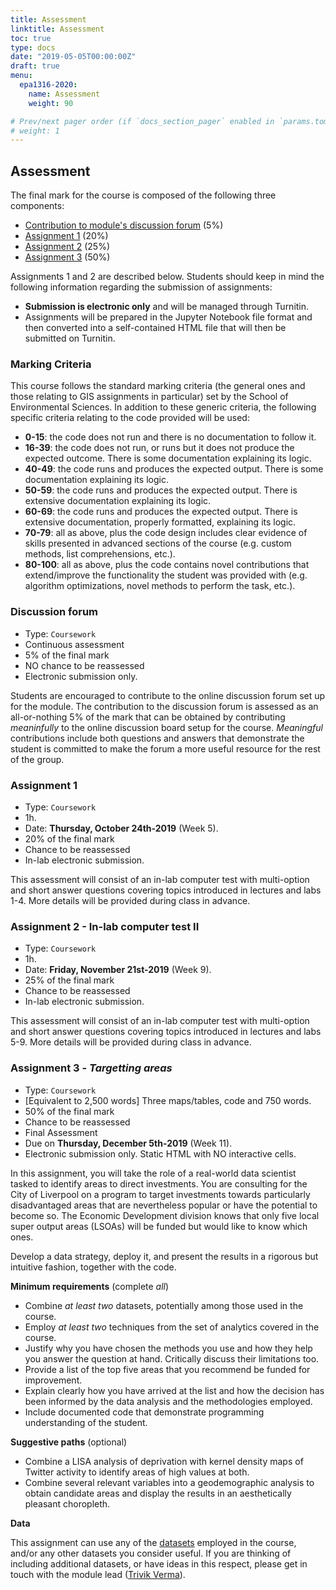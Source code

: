 ```yaml
---
title: Assessment
linktitle: Assessment
toc: true
type: docs
date: "2019-05-05T00:00:00Z"
draft: true
menu:
  epa1316-2020:
    name: Assessment
    weight: 90

# Prev/next pager order (if `docs_section_pager` enabled in `params.toml`)
# weight: 1
---
```


<a name="assessment"></a>

## Assessment

The final mark for the course is composed of the following three components:

* [Contribution to module's discussion forum](#forum) (5%)
* [Assignment 1](#task_01) (20%)
* [Assignment 2](#task_02) (25%)
* [Assignment 3](#task_03) (50%)

Assignments 1 and 2 are described below. Students should keep in mind the following information regarding the submission of assignments:

* **Submission is electronic only** and will be managed through Turnitin.
* Assignments will be prepared in the Jupyter Notebook file format and then converted into a self-contained HTML file that will then be submitted on Turnitin.


<a name="marking_criteria"></a>

### Marking Criteria

This course follows the standard marking criteria (the general ones and those relating to GIS assignments in particular) set by the School of Environmental Sciences. In addition to these generic criteria, the following specific criteria relating to the code provided will be used:

* **0-15**: the code does not run and there is no documentation to follow it.
* **16-39**: the code does not run, or runs but it does not produce the expected outcome. There is some documentation explaining its logic.
* **40-49**: the code runs and produces the expected output.  There is some documentation explaining its logic.
* **50-59**: the code runs and produces the expected output. There is extensive documentation explaining its logic.
* **60-69**: the code runs and produces the expected output. There is extensive documentation, properly formatted, explaining its logic.
* **70-79**: all as above, plus the code design includes clear evidence of skills presented in advanced sections of the course (e.g. custom methods, list comprehensions, etc.).
* **80-100**: all as above, plus the code contains novel contributions that extend/improve the functionality the student was provided with (e.g. algorithm optimizations, novel methods to perform the task, etc.).

<a name="forum"></a>

### **Discussion forum**

* Type: `Coursework`
* Continuous assessment
* 5% of the final mark
* NO chance to be reassessed
* Electronic submission only.

Students are encouraged to contribute to the online discussion forum set up for the module. The contribution to the discussion forum is assessed as an all-or-nothing 5% of the mark that can be obtained by contributing *meaninfully* to the online discussion board setup for the course. *Meaningful* contributions include both questions and answers that demonstrate the student is committed to make the forum a more useful resource for the rest of the group.

<a name="task_01"></a>

### **Assignment 1**

* Type: `Coursework`
* 1h.
* Date: **Thursday, October 24th-2019** (Week 5).
* 20% of the final mark
* Chance to be reassessed
* In-lab electronic submission.

This assessment will consist of an in-lab computer test with multi-option
and short answer questions covering topics introduced in lectures and labs
1-4. More details will be provided during class in advance.

<a name="task_02"></a>

### **Assignment 2** - In-lab computer test II

* Type: `Coursework`
* 1h.
* Date: **Friday, November 21st-2019** (Week 9).
* 25% of the final mark
* Chance to be reassessed
* In-lab electronic submission.

This assessment will consist of an in-lab computer test with multi-option
and short answer questions covering topics introduced in lectures and labs
5-9. More details will be provided during class in advance.

<a name="task_03"></a>

### **Assignment 3** - *Targetting areas*

* Type: `Coursework`
* [Equivalent to 2,500 words] Three maps/tables, code and 750 words.
* 50% of the final mark
* Chance to be reassessed
* Final Assessment
* Due on **Thursday, December 5th-2019** (Week 11).
* Electronic submission only. Static HTML with NO interactive cells.

In this assignment, you will take the role of a real-world data scientist tasked to identify areas to direct investments. You are consulting for the City of Liverpool on a program to target investments towards particularly disadvantaged areas that are nevertheless popular or have the potential to become so. The Economic Development division knows that only five local super output areas (LSOAs) will be funded but would like to know which ones.

Develop a data strategy, deploy it, and present the results in a rigorous but intuitive fashion, together with the code.

**Minimum requirements** (complete *all*)

* Combine *at least two* datasets, potentially among those used in the course.
* Employ *at least two* techniques from the set of analytics covered in the course.
* Justify why you have chosen the methods you use and how they help you answer the question at hand. Critically discuss their limitations too.
* Provide a list of the top five areas that you recommend be funded for improvement.
* Explain clearly how you have arrived at the list and how the decision has been informed by the data analysis and the methodologies employed.
* Include documented code that demonstrate programming understanding of the student.

**Suggestive paths** (optional)

* Combine a LISA analysis of deprivation with kernel density maps of Twitter activity to identify areas of high values at both.
* Combine several relevant variables into a geodemographic analysis to obtain candidate areas and display the results in an aesthetically pleasant choropleth.

**Data**

This assignment can use any of the [datasets]({{site.baseurl}}/datasets.html) employed in the course, and/or any other datasets you consider useful. If you are thinking of including additional datasets, or have ideas in this respect, please get in touch with the module lead ([Trivik Verma](mailto:T.Verma@tudelft.nl)).
